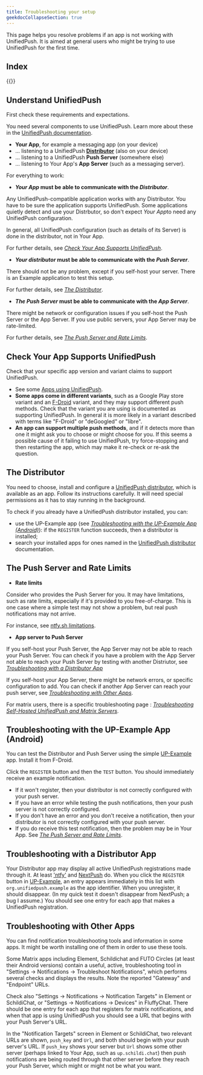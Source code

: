 ```yaml
---
title: Troubleshooting your setup
geekdocCollapseSection: true
---
```


This page helps you resolve problems if an app is not working with UnifiedPush. It is aimed at general users who might be trying to use UnifiedPush for the first time.

## Index

{{<toc>}}

## Understand UnifiedPush

First check these requirements and expectations.

You need several components to use UnifiedPush. Learn more about these in the [UnifiedPush documentation](/).

- **Your App**, for example a messaging app (on your device)
- ... listening to a UnifiedPush [**Distributor**](/users/distributors/) (also on your device)
- ... listening to a UnifiedPush **Push Server** (somewhere else)
- ... listening to Your App's **App Server** (such as a messaging server).

For everything to work:

- ***Your App* must be able to communicate with the *Distributor***.

Any UnifiedPush-compatible application works with any Distributor. You have to be sure the application supports UnifiedPush. Some applications quietly detect and use your Distrbutor, so don't expect *Your App*to need any UnifiedPush configuration.

In general, all UnifiedPush configuration (such as details of its Server) is done in the distributor, not in Your App.

For further details, see [*Check Your App Supports UnifiedPush*](#check-your-app-supports-unifiedpush).

- ***Your distributor* must be able to communicate with the *Push Server***.

There should not be any problem, except if you self-host your server. There is an Example application to test this setup.

For further details, see [*The Distributor*](#the-distributor).

- ***The Push Server* must be able to communicate with the *App Server***. 

There might be network or configuration issues if you self-host the Push Server or the App Server. If you use public servers, your App Server may be rate-limited.

For further details, see [*The Push Server and Rate Limits*](#the-push-server-and-rate-limits).

## Check Your App Supports UnifiedPush

Check that your specific app version and variant claims to support UnifiedPush.

- See some [Apps using UnifiedPush](/users/apps/).
- **Some apps come in different variants**, such as a Google Play store variant and an [F-Droid](https://f-droid.org/) variant, and they may support different push methods. Check that the variant you are using is documented as supporting UnifiedPush. In general it is more likely in a variant described with terms like "F-Droid" or "deGoogled" or "libre".
- **An app can support multiple push methods**, and if it detects more than one it might ask you to choose or might choose for you. If this seems a possible cause of it failing to use UnifiedPush, try force-stopping and then restarting the app, which may make it re-check or re-ask the question.

## The Distributor

You need to choose, install and configure a [UnifiedPush distributor](/users/distributors/), which is available as an app. Follow its instructions carefully. It will need special permissions as it has to stay running in the background.

To check if you already have a UnifiedPush distributor installed, you can:

- use the UP-Example app (see [*Troubleshooting with the UP-Example App (Android)*](#troubleshooting-with-the-up-example-app-android)): if the `REGISTER` function succeeds, then a distributor is installed;
- search your installed apps for ones named in the [UnifiedPush distributor](/users/distributors/) documentation.

## The Push Server and Rate Limits

* **Rate limits**

Consider who provides the Push Server for you. It may have limitations, such as rate limits, especially if it's provided to you free-of-charge. This is one case where a simple test may not show a problem, but real push notifications may not arrive.

For instance, see [ntfy.sh limitations](https://docs.ntfy.sh/publish/#limitations).

* **App server to Push Server**

If you self-host your Push Server, the App Server may not be able to reach your Push Server. You can check if you have a problem with the App Server not able to reach your Push Server by testing with another Distriutor, see [*Troubleshooting with a Distributor App*](#troubleshooting-with-a-distributor-app)

If you self-host your App Server, there might be network errors, or specific configuration to add. You can check if another App Server can reach your push server, see [*Troubleshooting with Other Apps*](#troubleshooting-with-other-apps).

For matrix users, there is a specific troubleshooting page : [*Troubleshooting Self-Hosted UnifiedPush and Matrix Servers*](/users/troubleshooting/self-hosted-with-matrix/).

## Troubleshooting with the UP-Example App (Android)

You can test the Distributor and Push Server using the simple [UP-Example](https://f-droid.org/en/packages/org.unifiedpush.example/) app. Install it from F-Droid.

Click the `REGISTER` button and then the `TEST` button. You should immediately receive an example notification.

- If it won't register, then your distributor is not correctly configured with your push server.
- If you have an error while testing the push notifications, then your push server is not correctly configured.
- If you don't have an error and you don't receive a notification, then your distributor is not correctly configured with your push server.
- If you do receive this test notification, then the problem may be in Your App. See [*The Push Server and Rate Limits*](#the-push-server-and-rate-limits).

## Troubleshooting with a Distributor App

Your Distributor app may display all active UnifiedPush registrations made through it. At least ['ntfy'](/users/distributors/ntfy/ "ntfy as a U-P distributor") and [NextPush](/users/distributors/nextpush/) do. When you click the `REGISTER` button in [UP-Example](https://f-droid.org/en/packages/org.unifiedpush.example/), an entry appears immediately in this list with `org.unifiedpush.example` as the app identifier. When you unregister, it should disappear. (In my quick test it doesn't disappear from NextPush; a bug I assume.) You should see one entry for each app that makes a UnifiedPush registration.

## Troubleshooting with Other Apps

You can find notification troubleshooting tools and information in some apps. It might be worth installing one of them in order to use these tools.

Some Matrix apps including Element, Schildichat and FUTO Circles (at least their Android versions) contain a useful, active, troubleshooting tool in "Settings -> Notifications -> Troubleshoot Notifications", which performs several checks and displays the results. Note the reported "Gateway" and "Endpoint" URLs.

Check also "Settings -> Notifications -> Notification Targets" in Element or SchildiChat, or "Settings -> Notifications -> Devices" in FluffyChat. There should be one entry for each app that registers for matrix notifications, and when that app is using UnifiedPush you should see a URL that begins with your Push Server's URL.

In the "Notification Targets" screen in Element or SchildiChat, two relevant URLs are shown, `push_key` and `Url`, and both should begin with your push server's URL. If `push_key` shows your server but `Url` shows some other server (perhaps linked to Your App, such as `up.schildi.chat`) then push notifications are being routed through that other server before they reach your Push Server, which might or might not be what you want.
